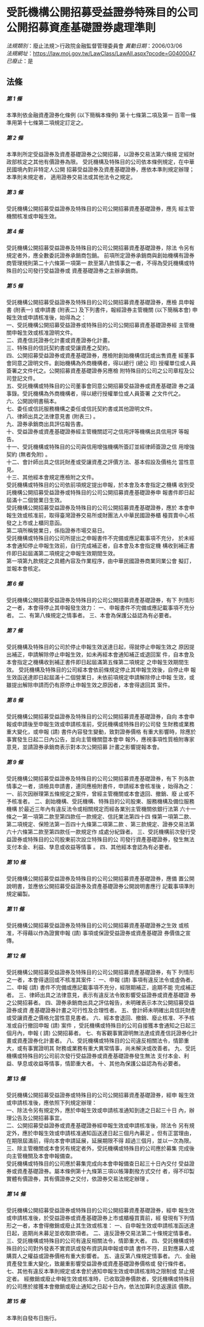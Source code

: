# 受託機構公開招募受益證券特殊目的公司公開招募資產基礎證券處理準則

*法規類別*：廢止法規＞行政院金融監督管理委員會
*異動日期*：2006/03/06  
*法規網址*：https://law.moj.gov.tw/LawClass/LawAll.aspx?pcode=G0400047
*已廢止*：是


## 法條
##### 第 1 條
本準則依金融資產證券化條例 (以下簡稱本條例) 第十七條第二項及第一
百零一條準用第十七條第二項規定訂定之。

##### 第 2 條
本準則所定受益證券及資產基礎證券之公開招募，以證券交易法第六條規
定經財政部核定之其他有價證券為限。
受託機構及特殊目的公司依本條例規定，在中華民國境內對非特定人公開
招募受益證券及資產基礎證券，應依本準則規定辦理；本準則未規定者，
適用證券交易法或其他法令之規定。

##### 第 3 條
受託機構公開招募受益證券及特殊目的公司公開招募資產基礎證券，應先
經主管機關核准或申報生效。

##### 第 4 條
受託機構公開招募受益證券及特殊目的公司公開招募資產基礎證券，除法
令另有規定者外，應全數委託證券承銷商包銷。
前項所定證券承銷商與創始機構有證券商管理規則第二十六條第一項第一
款至第八款情事之一者，不得為受託機構或特殊目的公司發行受益證券或
資產基礎證券之主辦承銷商。

##### 第 5 條
受託機構公開招募受益證券及特殊目的公司公開招募資產基礎證券，應檢
具申報書 (附表一) 或申請書 (附表二) 及下列書件，報經證券主管機關
 (以下簡稱本會) 申報生效或申請核准後，始得為之：                
一、受託機構公開招募受益證券或特殊目的公司公開招募資產基礎證券經
    主管機關申報生效或核准證明文件。                            
二、資產信託證券化計畫或資產證券化計畫。                        
三、特殊目的信託契約書或受讓資產之契約。                        
四、公開招募受益證券或資產基礎證券，應檢附創始機構信託或出售資產
    經董事會同意之證明文件。創始機構為外商機構者，得以總行 (總公
    司) 授權單位或人員簽署之文件代之。公開招募資產基礎證券另應檢
    附特殊目的公司之公司章程及公司登記文件。                    
五、受託機構或特殊目的公司董事會同意公開招募受益證券或資產基礎證
    券之議事錄。受託機構為外商機構者，得以總行授權單位或人員簽署
    之文件代之。                                                
六、公開說明書稿本。                                            
七、委任或信託服務機構之委任或信託契約書或其他證明文件。        
八、律師出具之法律意見書 (附表三) 。                            
九、證券承銷商出具評估報告書。                                  
十、受益證券或資產基礎證券經主管機關認可之信用評等機構出具信用評
    等報告。                                                
十一、受託機構或特殊目的公司與信用增強機構所簽訂並經律師簽證之信
      用增強契約 (無者免附) 。                                  
十二、會計師出具之信託財產或受讓資產之評價方法、基本假設及價格允
      當性意見。                                                
十三、其他經本會規定應檢附之文件。                              
受託機構或特殊目的公司依前項規定提出申報，於本會及本會指定之機構
收到受託機構公開招募受益證券或特殊目的公司公開招募資產基礎證券申
報書件即日起屆滿十二個營業日生效。                              
受託機構公開招募受益證券及特殊目的公司公開招募資產基礎證券，應於
本會申報生效或核准前，取得臺灣證券交易所或財團法人中華民國證券櫃
檯買賣中心核發之上市或上櫃同意函。                              
第二項所稱營業日，係指證券市場交易日。                          
受託機構或特殊目的公司所提出之申報書件不完備或應記載事項不充分，
於未經本會通知停止申報生效前，自行完成補正者，自本會及本會指定機
構收到補正書件即日起屆滿第二項規定之申報生效期間生效。          
第一項第九款規定之具體內容及作業程序，由中華民國證券商業同業公會
擬訂，並報本會核定。


##### 第 6 條
受託機構公開招募受益證券及特殊目的公司公開招募資產基礎證券，有下
列情形之一者，本會得停止其申報發生效力：
一、申報書件不完備或應記載事項不充分者。
二、有第八條規定之情事者。
三、本會為保護公益認為有必要者。


##### 第 7 條
受託機構及特殊目的公司於停止申報生效送達日起，得就停止申報生效之
原因提出補正，申請解除停止申報生效，如未再經本會通知補正或退回案
件，自本會及本會指定之機構收到補正書件即日起屆滿第五條第二項規定
之申報生效期間生效。
受託機構及特殊目的公司經本會依前條規定停止其申報生效後，自停止申
報生效函送達即日起屆滿十二個營業日，未依前項規定申請解除停止申報
生效，或雖提出解除申請而仍有原停止申報生效之原因者，本會得退回其
案件。

##### 第 8 條
受託機構公開招募受益證券及特殊目的公司公開招募資產基礎證券，自向
本會申報或申請後至申報生效或申請核准前，受託機構或特殊目的公司發
生財務或業務重大變化，或申報 (請) 書件內容發生變動，致對證券價格
有重大影響時，除應於事實發生日起二日內公告，並向主管機關暨本會申
報外，應視事項性質檢附專家意見，並請證券承銷商表示對本次公開招募
計畫之影響提報本會。

##### 第 9 條
受託機構公開招募受益證券及特殊目的公司公開招募資產基礎證券，有下
列各款情事之一者，須檢具申請書，連同應檢附書件，申請經本會核准後
，始得為之：
一、前次因辦理第五條規定之案件，曾經主管機關或本會退回、撤銷、廢
    止或不予核准者。
二、創始機構、受託機構、特殊目的公司股東、服務機構及備位服務機構
    於最近三年內有違反法令或相關規定而經各業別主管機關依銀行法第
    六十一條之一第一項第二款至第四款任一款規定、信託業法第四十四
    條第一項第二款、第二項規定、保險法第一百四十九條第二項第二款
    、第三款規定、證券交易法第六十六條第二款至第四款任一款規定作
    成處分紀錄者。
三、受託機構前次發行受益證券或特殊目的公司股東前次設立特殊目的公
    司發行資產基礎證券，發生無法支付本金、利益、孳息或收益等情事
    。
四、其他經本會認為有必要者。


##### 第 10 條
受託機構公開招募受益證券及特殊目的公司公開招募資產基礎證券，應備
置公開說明書，並應依公開招募受益證券及資產基礎證券公開說明書應行
記載事項準則規定編製。

##### 第 11 條
受託機構公開招募受益證券及特殊目的公司公開招募資產基礎證券之生效
或核准，不得藉以作為證實申報 (請) 事項或保證受益證券或資產基礎證
券價值之宣傳。

##### 第 12 條
受託機構公開招募受益證券及特殊目的公司公開招募資產基礎證券，有下
列情形之一者，本會得退回或不核准其案件：
一、申報 (請) 事項有違反法令或虛偽者。
二、申報 (請) 書件不完備或應記載事項不充分，經限期補正，逾期不能
    完成補正者。
三、律師出具之法律意見，表示有違反法令致影響受益證券或資產基礎證
    券之公開招募者。
四、證券承銷商出具之評估報告，未明確表示本次公開招募受益證券或資
    產基礎證券計畫之可行性及合理性者。
五、會計師未明確出具信託財產或受讓資產之價格允當性意見書者。
六、經本會退回、撤銷、廢止核准、不予核准或自行撤回申報 (請) 案件
    ，受託機構或特殊目的公司自接獲本會通知之日起三個月內，申報 (
    請) 公開招募者。
七、有客觀事實證明無法達成資產信託證券化計畫或資產證券化計畫者。
八、受託機構或特殊目的公司違反相關法令，情節重大，或有事實證明其
    財務或業務有重大異常情事，尚未解決或改善者。
九、受託機構或特殊目的公司前次發行受益證券或資產基礎證券發生無法
    支付本金、利益、孳息或收益等情事，情節重大者。
十、其他為保護公益認為有必要者。

##### 第 13 條
受託機構公開招募受益證券或特殊目的公司公開招募資產基礎證券，經申
報生效或申請核准後，應依照下列規定辦理：                        
一、除法令另有規定外，應於申報生效或申請核准通知到達之日起三十日
    內，辦理公告及公開招募事宜。                                
二、公開招募受益證券或資產基礎證券經申報生效或申請核准後，除法令
    另有規定外，應於申報生效或申請核准通知函送達日起三個月內募足
    。但有正當理由，在期限屆滿前，得向本會申請延展，延展期限不得
    超過三個月，並以一次為限。                                  
三、除主管機關或本會另有規定者外，受託機構或特殊目的公司應於募集
    完成後向主管機關及本會申報備查。                            
受託機構或特殊目的公司應於募集完成向本會申報備查日起三十日內交付
受益證券或資產基礎證券。屬本條例第十九條第三項以帳簿劃撥方式交付
者，得不印製實體有價證券，其有價證券之交付，依證券交易法規定辦理
。


##### 第 14 條
受託機構公開招募受益證券或特殊目的公司公開招募資產基礎證券，經申
報生效或申請核准後，於受益證券或資產基礎證券上市或櫃檯買賣前，經
發現有下列情形之一者，本會得撤銷或廢止其生效或核准：
一、自申報生效或申請核准函送達日起，逾期尚未募足並收取款項者。
二、違反證券交易法第二十條規定情事者。
三、受託機構或特殊目的公司有違反相關法令，情節重大者。
四、受託機構或特殊目的公司對外發表不實資訊或發布資訊與申報或申請
    書件不符，且對應募人或購買人之權益或證券價格有重大影響者。
五、違反第八條規定情事者。
六、金融資產發生重大變化，致嚴重影響受益證券或資產基礎證券價格或
    發行條件者。
七、其他有違反本準則規定或本會於通知申報生效或申請核准時之限制或
    禁止規定者。
經撤銷或廢止申報生效或核准時，已收取證券價款者，受託機構或特殊目
的公司應於接獲本會撤銷或廢止通知之日起十日內，依法加算利息返還該
價款。


##### 第 15 條
本準則自發布日施行。


